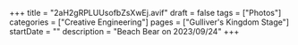 +++
title = "2aH2gRPLUUsofbZsXwEj.avif"
draft = false
tags = ["Photos"]
categories = ["Creative Engineering"]
pages = ["Gulliver's Kingdom Stage"]
startDate = ""
description = "Beach Bear on 2023/09/24"
+++
